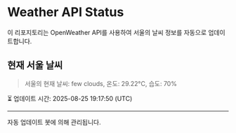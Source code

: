 
# Weather API Status

이 리포지토리는 OpenWeather API를 사용하여 서울의 날씨 정보를 자동으로 업데이트합니다.

## 현재 서울 날씨
> 서울의 현재 날씨: few clouds, 온도: 29.22°C, 습도: 70%

⏳ 업데이트 시간: 2025-08-25 19:17:50 (UTC)

---
자동 업데이트 봇에 의해 관리됩니다.

